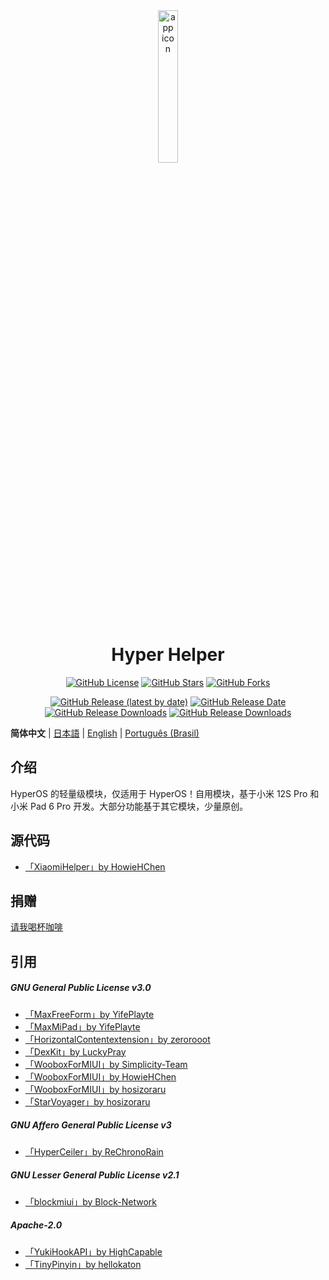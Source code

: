 <div align="center">

<img src="img/app_icon.png" width="25%" alt="app icon"/>

# Hyper Helper

[![GitHub License](https://img.shields.io/github/license/HowieHChen/XiaomiHelper)](https://github.com/HowieHChen/XiaomiHelper/blob/master/LICENSE)
[![GitHub Stars](https://img.shields.io/github/stars/HowieHChen/XiaomiHelper)](https://github.com/HowieHChen/XiaomiHelper/stargazers)
[![GitHub Forks](https://img.shields.io/github/forks/HowieHChen/XiaomiHelper)](https://github.com/HowieHChen/XiaomiHelper/forks)

[![GitHub Release (latest by date)](https://img.shields.io/github/v/release/Xposed-Modules-Repo/dev.lackluster.mihelper)](https://github.com/Xposed-Modules-Repo/dev.lackluster.mihelper/releases/latest)
[![GitHub Release Date](https://img.shields.io/github/release-date/Xposed-Modules-Repo/dev.lackluster.mihelper)](https://github.com/Xposed-Modules-Repo/dev.lackluster.mihelper/releases/latest)
[![GitHub Release Downloads](https://img.shields.io/github/downloads/Xposed-Modules-Repo/dev.lackluster.mihelper/total)](https://github.com/Xposed-Modules-Repo/dev.lackluster.mihelper/releases)
[![GitHub Release Downloads](https://img.shields.io/github/downloads/HowieHChen/XiaomiHelper/total?label=downloads(this))](https://github.com/HowieHChen/XiaomiHelper/releases)

</div>

**简体中文** | [日本語](README_JP.md) | [English](README_EN-US.md) | [Português (Brasil)](README_PT-BR.md)

## 介绍

HyperOS 的轻量级模块，仅适用于 HyperOS！自用模块，基于小米 12S Pro 和小米 Pad 6 Pro 开发。大部分功能基于其它模块，少量原创。

## 源代码

- [「XiaomiHelper」by HowieHChen](https://github.com/HowieHChen/XiaomiHelper)

## 捐赠

[请我喝杯咖啡](https://github.com/HowieHChen/XiaomiHelper/blob/master/DONATE.md)

## 引用

##### GNU General Public License v3.0

- [「MaxFreeForm」by YifePlayte](https://github.com/YifePlayte/MaxFreeForm)
- [「MaxMiPad」by YifePlayte](https://github.com/YifePlayte/MaxMiPad)
- [「HorizontalContentextension」by zerorooot](https://github.com/zerorooot/HorizontalContentextension)
- [「DexKit」by LuckyPray](https://github.com/LuckyPray/DexKit)
- [「WooboxForMIUI」by Simplicity-Team](https://github.com/Simplicity-Team/WooBoxForMIUI)
- [「WooboxForMIUI」by HowieHChen](https://github.com/HowieHChen/WooBoxForMIUI)
- [「WooboxForMIUI」by hosizoraru](https://github.com/hosizoraru/WooBoxForMIUI)
- [「StarVoyager」by hosizoraru](https://github.com/hosizoraru/StarVoyager)

##### GNU Affero General Public License v3

- [「HyperCeiler」by ReChronoRain](https://github.com/ReChronoRain/HyperCeiler)

##### GNU Lesser General Public License v2.1

- [「blockmiui」by Block-Network](https://github.com/Block-Network/blockmiui)

##### Apache-2.0

- [「YukiHookAPI」by HighCapable](https://github.com/HighCapable/YukiHookAPI)
- [「TinyPinyin」by hellokaton](https://github.com/hellokaton/TinyPinyin)
